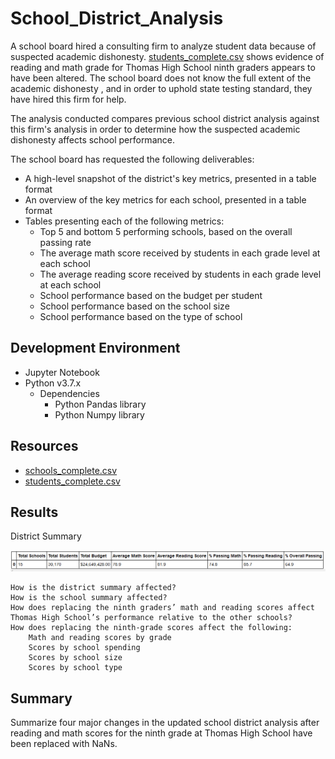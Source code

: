 # School_District_Analysis

A school board hired a consulting firm to analyze student data because of suspected academic dishonesty.  [students_complete.csv](https://github.com/acfthomson/School_District_Analysis/blob/main/students_complete.csv) shows evidence of reading and math grade for Thomas High School ninth graders appears to have been altered.  The school board does not know the full extent of the academic dishonesty , and in order to uphold state testing standard, they have hired this firm for help.

The analysis conducted compares previous school district analysis against this firm's analysis in order to determine how the suspected academic dishonesty affects school performance.

The school board has requested the following deliverables:
- A high-level snapshot of the district's key metrics, presented in a table format
- An overview of the key metrics for each school, presented in a table format
- Tables presenting each of the following metrics:
    - Top 5 and bottom 5 performing schools, based on the overall passing rate
    - The average math score received by students in each grade level at each school
    - The average reading score received by students in each grade level at each school
    - School performance based on the budget per student
    - School performance based on the school size 
    - School performance based on the type of school


## Development Environment
 - Jupyter Notebook
 - Python v3.7.x
    - Dependencies
        - Python Pandas library
        - Python Numpy library


## Resources
 - [schools_complete.csv](https://github.com/acfthomson/School_District_Analysis/tree/main/Resources/schools_complete.csv)
 - [students_complete.csv](https://github.com/acfthomson/School_District_Analysis/tree/main/Resources/students_complete.csv)
 
 
 ## Results
District Summary

![](Resources/New_District_Summary.png)










    How is the district summary affected?
    How is the school summary affected?
    How does replacing the ninth graders’ math and reading scores affect Thomas High School’s performance relative to the other schools?
    How does replacing the ninth-grade scores affect the following:
        Math and reading scores by grade
        Scores by school spending
        Scores by school size
        Scores by school type

 
 
 
 
 
 
 
 
 
 
 
 
 
 
 
 
 ## Summary
Summarize four major changes in the updated school district analysis after reading and math scores for the ninth grade at Thomas High School have been replaced with NaNs.
